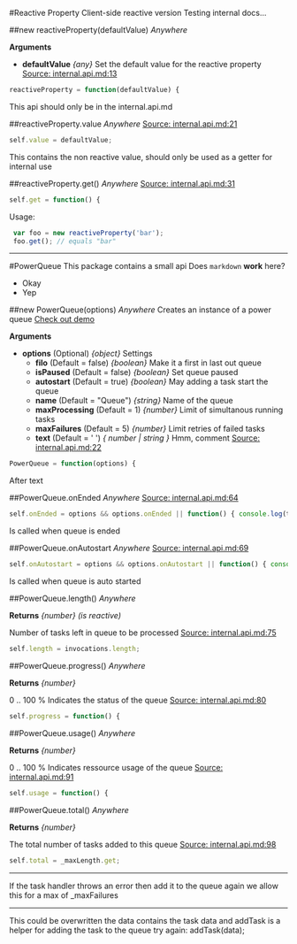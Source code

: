 #Reactive Property
Client-side reactive version
Testing internal docs...

##new reactiveProperty(defaultValue)    *Anywhere*

__Arguments__

* __defaultValue__  *{any}*
Set the default value for the reactive property
[Source: internal.api.md:13](internal.api.mdL13)
```js linenumber 13
reactiveProperty = function(defaultValue) {
```
This api should only be in the internal.api.md

##reactiveProperty.value    *Anywhere*
[Source: internal.api.md:21](internal.api.mdL21)
```js linenumber 21
self.value = defaultValue;
```
This contains the non reactive value, should only be used as a getter for
internal use

##reactiveProperty.get()    *Anywhere*
[Source: internal.api.md:31](internal.api.mdL31)
```js linenumber 31
self.get = function() {
```
Usage:
```js
 var foo = new reactiveProperty('bar');
 foo.get(); // equals "bar"
```


---
#PowerQueue
This package contains a small api
Does `markdown` __work__ here?
* Okay
* Yep

##new PowerQueue(options)    *Anywhere*
Creates an instance of a power queue 
[Check out demo](http://power-queue-test.meteor.com/)

__Arguments__

* __options__  (Optional)  *{object}*
Settings
  * __filo__  (Default = false)  *{boolean}*
Make it a first in last out queue
  * __isPaused__  (Default = false)  *{boolean}*
Set queue paused
  * __autostart__  (Default = true)  *{boolean}*
May adding a task start the queue
  * __name__  (Default = "Queue")  *{string}*
Name of the queue
  * __maxProcessing__  (Default = 1)  *{number}*
Limit of simultanous running tasks
  * __maxFailures__  (Default = 5)  *{number}*
Limit retries of failed tasks
  * __text__  (Default = ' ')  *{ number | string }*
Hmm, comment
[Source: internal.api.md:22](internal.api.mdL22)
```js linenumber 22
PowerQueue = function(options) {
```
After text

##PowerQueue.onEnded    *Anywhere*
[Source: internal.api.md:64](internal.api.mdL64)
```js linenumber 64
self.onEnded = options && options.onEnded || function() { console.log(title + 
```
Is called when queue is ended

##PowerQueue.onAutostart    *Anywhere*
[Source: internal.api.md:69](internal.api.mdL69)
```js linenumber 69
self.onAutostart = options && options.onAutostart || function() { console.log(title + 
```
Is called when queue is auto started

##PowerQueue.length()    *Anywhere*

__Returns__  *{number}*  *(is reactive)*

Number of tasks left in queue to be processed
[Source: internal.api.md:75](internal.api.mdL75)
```js linenumber 75
self.length = invocations.length;
```

##PowerQueue.progress()    *Anywhere*

__Returns__  *{number}*

0 .. 100 % Indicates the status of the queue
[Source: internal.api.md:80](internal.api.mdL80)
```js linenumber 80
self.progress = function() {
```

##PowerQueue.usage()    *Anywhere*

__Returns__  *{number}*

0 .. 100 % Indicates ressource usage of the queue
[Source: internal.api.md:91](internal.api.mdL91)
```js linenumber 91
self.usage = function() {
```

##PowerQueue.total()    *Anywhere*

__Returns__  *{number}*

The total number of tasks added to this queue
[Source: internal.api.md:98](internal.api.mdL98)
```js linenumber 98
self.total = _maxLength.get;
```

---
If the task handler throws an error then add it to the queue again
we allow this for a max of _maxFailures

---
This could be overwritten the data contains the task data and addTask
is a helper for adding the task to the queue
try again: addTask(data);
